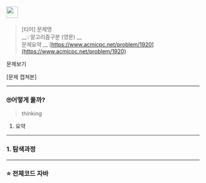 # <img src="https://d2gd6pc034wcta.cloudfront.net/tier/13.svg" width="30" height="30" style="vertical-align: middle;"/>


> [티어] 문제명   
> __💡알고리즘구분 (영문) __  
> 문제요약 __ 
> [https://www.acmicpc.net/problem/1920](https://www.acmicpc.net/problem/1920)


문제보기

[문제 캡쳐본]

---

### 🙄어떻게 풀까?

> thinking

1. 요약

---

### 1. 탐색과정

---

### ⭐ 전체코드 자바

```java

```